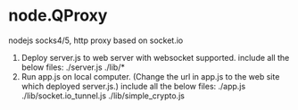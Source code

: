 node.QProxy
===========

nodejs socks4/5, http proxy based on socket.io

1. Deploy server.js to web server with websocket supported.
   include all the below files:
   ./server.js
   ./lib/*
2. Run app.js on local computer. (Change the url in app.js to the web site which deployed server.js.)
   include all the below files:
   ./app.js
   ./lib/socket.io_tunnel.js
   ./lib/simple_crypto.js
